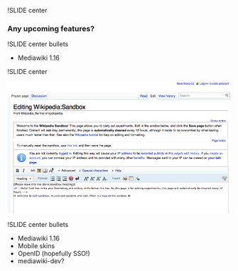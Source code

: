 !SLIDE center

### Any upcoming features? ###

!SLIDE center bullets

* Mediawiki 1.16

!SLIDE center

![Mediawiki1_16](mediawiki-1_16.png)

!SLIDE center bullets

* Mediawiki 1.16
* Mobile skins
* OpenID (hopefully SSO!)
* mediawiki-dev?